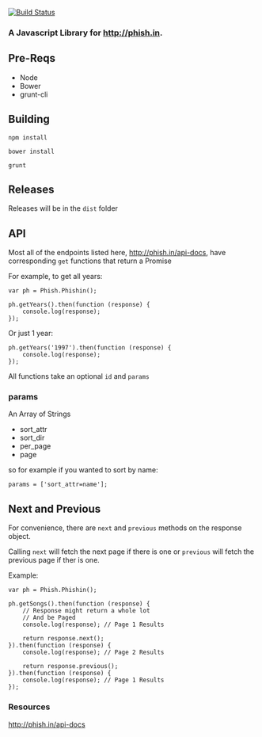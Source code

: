 [![Build Status](https://travis-ci.org/salty-pig/phishin-js.svg)](https://travis-ci.org/salty-pig/phishin-js)

### A Javascript Library for http://phish.in.



## Pre-Reqs

* Node
* Bower
* grunt-cli

## Building

`npm install`

`bower install`

`grunt`

## Releases

Releases will be in the `dist` folder

## API

Most all of the endpoints listed here, http://phish.in/api-docs,  have corresponding `get` functions that return a Promise

For example,  to get all years:

    var ph = Phish.Phishin();

    ph.getYears().then(function (response) {
        console.log(response);
    });

Or just 1 year:

    ph.getYears('1997').then(function (response) {
        console.log(response);
    });


All functions take an optional `id` and `params`

### params

An Array of Strings

* sort_attr
* sort_dir
* per_page
* page


so for example if you wanted to sort by name:

    params = ['sort_attr=name'];


## Next and Previous

For convenience, there are `next` and `previous` methods on the response object.

Calling `next` will fetch the next page if there is one or `previous` will fetch the previous page if ther is one.

Example:

    var ph = Phish.Phishin();

    ph.getSongs().then(function (response) {
        // Response might return a whole lot
        // And be Paged
        console.log(response); // Page 1 Results

        return response.next();
    }).then(function (response) {
        console.log(response); // Page 2 Results

        return response.previous();
    }).then(function (response) {
        console.log(response); // Page 1 Results
    });

### Resources

http://phish.in/api-docs
